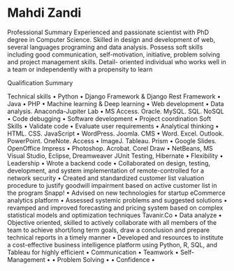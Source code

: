 # Mahdi Zandi

Professional Summary
Experienced and passionate scientist with PhD degree in Computer Science. Skilled in design and development of web, several languages programing and data analysis. Possess soft skills including good communication, self-motivation, initiative, problem solving and project management skills. Detail- oriented individual who works well in a team or independently with a propensity to learn

Qualification Summary

Technical skills
• Python
• Django Framework & Django Rest Framework
• Java
• PHP
• Machine learning & Deep learning
• Web development
• Data analysis. Anaconda-Jupiter Lab
• MS Access. Oracle. MySQL. SQL. NoSQL
• Code debugging
• Software development
• Project coordination
Soft Skills
• Validate code
• Evaluate user requirements
• Analytical thinking
• HTML. CSS. JavaScript
• WordPress. Joomla. CMS
• Word. Excel. Outlook. PowerPoint. OneNote. Access
• ImageJ. Tableau. Prism
• Google Slides. OpenOffice Impress
• Photoshop. Acrobat. Corel Draw
• NetBeans, MS Visual Studio, Eclipse, Dreamweaver JUnit
Testing, Hibernate
• Flexibility
• Leadership
• Wrote a backend code
• Collaborated on design, testing, development, and system implementation of remote-controlled for a network security
• Created and standardized customer list valuation procedure to justify goodwill impairment based on active customer list in the program
Snapp!
• Advised on new technologies for startup eCommerce analytics platform
• Assessed systemic problems and suggested solutions
• revamped and improved forecasting and pricing system based on complex statistical models and optimization techniques
Tavanir.Co
• Data analyze
• Objective oriented, skilled to actively collaborate with all members of the team to achieve short/long term goals, draw a conclusion and
prepare technical reports in a timely manner
• Developed and resources to institute a cost-effective business intelligence platform using Python, R, SQL, and Tableau for highly efficient
• Communication
• Teamwork
• Self-Management •
• Problem Solving •
• Confidence •
